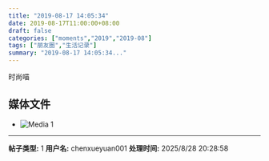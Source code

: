 ```yaml
---
title: "2019-08-17 14:05:34"
date: 2019-08-17T11:00:00+08:00
draft: false
categories: ["moments","2019","2019-08"]
tags: ["朋友圈","生活记录"]
summary: "2019-08-17 14:05:34..."
---
```


时尚喵

## 媒体文件

- ![Media 1](/Moments/photos/2019-08-17/201908171405340.jpg)

---

**帖子类型:** 1
**用户名:** chenxueyuan001
**处理时间:** 2025/8/28 20:28:58